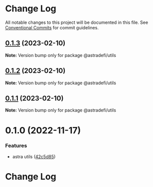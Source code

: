 # Change Log

All notable changes to this project will be documented in this file.
See [Conventional Commits](https://conventionalcommits.org) for commit guidelines.

## [0.1.3](https://github.com/astraprotocol/astrajs/compare/@astradefi/utils@0.1.2...@astradefi/utils@0.1.3) (2023-02-10)

**Note:** Version bump only for package @astradefi/utils

## [0.1.2](https://github.com/astraprotocol/astrajs/compare/@astradefi/utils@0.1.1...@astradefi/utils@0.1.2) (2023-02-10)

**Note:** Version bump only for package @astradefi/utils

## [0.1.1](https://github.com/astraprotocol/astrajs/compare/@astradefi/utils@0.1.0...@astradefi/utils@0.1.1) (2023-02-10)

**Note:** Version bump only for package @astradefi/utils

# 0.1.0 (2022-11-17)

### Features

- astra utils ([42c5d85](https://github.com/astraprotocol/astrajs/commit/42c5d859027b190701d797d8d70ccd9cccd33abe))

# Change Log
